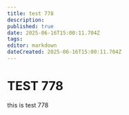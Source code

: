 ```yaml
---
title: test 778
description: 
published: true
date: 2025-06-16T15:00:11.704Z
tags: 
editor: markdown
dateCreated: 2025-06-16T15:00:11.704Z
---
```


# TEST 778
this is test 778
